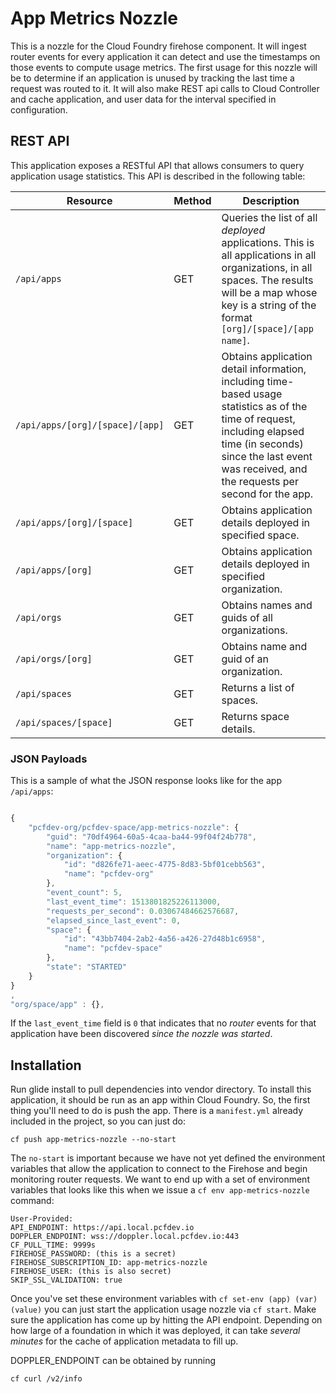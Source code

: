 # App Metrics Nozzle

This is a nozzle for the Cloud Foundry firehose component. It will ingest router events for every application it can detect and use the timestamps on those events to compute usage metrics. The first usage for this nozzle will be to determine if an application is unused by tracking the last time a request was routed to it.
It will also make REST api calls to Cloud Controller and cache application, and user data for the interval specified in configuration.

## REST API
This application exposes a RESTful API that allows consumers to query application usage statistics. This API is described in the following table:

| Resource        | Method           | Description  |
| --- | --- | --- |
| `/api/apps` | GET | Queries the list of all _deployed_ applications. This is all applications in all organizations, in all spaces. The results will be a map whose key is a string of the format `[org]/[space]/[app name]`. |
| `/api/apps/[org]/[space]/[app]` | GET | Obtains application detail information, including time-based usage statistics as of the time of request, including elapsed time (in seconds) since the last event was received, and the requests per second for the app. |
| `/api/apps/[org]/[space]` | GET | Obtains application details deployed in specified space. |
| `/api/apps/[org]` | GET | Obtains application details deployed in specified organization. |
| `/api/orgs` | GET | Obtains names and guids of all organizations. |
| `/api/orgs/[org]` | GET | Obtains name and guid of an organization. |
| `/api/spaces` | GET | Returns a list of spaces. |
| `/api/spaces/[space]` | GET | Returns space details. |

### JSON Payloads
This is a sample of what the JSON response looks like for the app `/api/apps`:

```javascript

{
	"pcfdev-org/pcfdev-space/app-metrics-nozzle": {
		"guid": "70df4964-60a5-4caa-ba44-99f04f24b778",
		"name": "app-metrics-nozzle",
		"organization": {
			"id": "d826fe71-aeec-4775-8d83-5bf01cebb563",
			"name": "pcfdev-org"
		},
		"event_count": 5,
		"last_event_time": 1513801825226113000,
		"requests_per_second": 0.03067484662576687,
		"elapsed_since_last_event": 0,
		"space": {
			"id": "43bb7404-2ab2-4a56-a426-27d48b1c6958",
			"name": "pcfdev-space"
		},
		"state": "STARTED"
	}
}
,
"org/space/app" : {},
```

If the `last_event_time` field is `0` that indicates that no _router_ events for that application have been discovered _since the nozzle was started_.

## Installation
Run glide install to pull dependencies into vendor directory.
To install this application, it should be run as an app within Cloud Foundry. So, the first thing you'll need to do is push the app. There is a `manifest.yml` already included in the project, so you can just do:

```
cf push app-metrics-nozzle --no-start
```

The `no-start` is important because we have not yet defined the environment variables that allow the application to connect to the Firehose and begin monitoring router requests. We want to end up with a set of environment variables that looks like this when we issue a `cf env app-metrics-nozzle` command:

```
User-Provided:
API_ENDPOINT: https://api.local.pcfdev.io
DOPPLER_ENDPOINT: wss://doppler.local.pcfdev.io:443
CF_PULL_TIME: 9999s
FIREHOSE_PASSWORD: (this is a secret)
FIREHOSE_SUBSCRIPTION_ID: app-metrics-nozzle
FIREHOSE_USER: (this is also secret)
SKIP_SSL_VALIDATION: true
```
Once you've set these environment variables with `cf set-env (app) (var) (value)` you can just start the application usage nozzle via `cf start`. Make sure the application has come up by hitting the API endpoint. Depending on how large of a foundation in which it was deployed, it can take _several minutes_ for the cache of application metadata to fill up.

DOPPLER_ENDPOINT can be obtained by running
```bash
cf curl /v2/info
```

